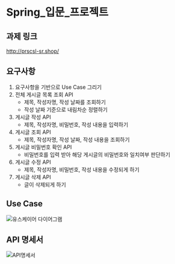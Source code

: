 # Spring_입문_프로젝트

## 과제 링크
http://prscsl-sr.shop/

## 요구사항
1. 요구사항을 기반으로 Use Case 그리기
2. 전체 게시글 목록 조회 API
    - 제목, 작성자명, 작성 날짜를 조회하기
    - 작성 날짜 기준으로 내림차순 정렬하기
3. 게시글 작성 API
    - 제목, 작성자명, 비밀번호, 작성 내용을 입력하기
4. 게시글 조회 API
    - 제목, 작성자명, 작성 날짜, 작성 내용을 조회하기 
5. 게시글 비밀번호 확인 API
    - 비밀번호를 입력 받아 해당 게시글의 비밀번호와 일치여부 판단하기
6. 게시글 수정 API
    - 제목, 작성자명, 비밀번호, 작성 내용을 수정되게 하기
7. 게시글 삭제 API
    - 글이 삭제되게 하기
    
## Use Case
![유스케이어 다이어그램](https://user-images.githubusercontent.com/110075438/184656512-d3a36147-0904-4ec3-a7f0-f16b8d3cfeb1.PNG)


## API 명세서
![API명세서](https://user-images.githubusercontent.com/110075438/184659431-c221ecff-ed33-4c2a-938a-7a6ec1033fa2.PNG)
